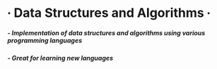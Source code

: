 # ∙ Data Structures and Algorithms ∙
#####	- Implementation of data structures and algorithms using various programming languages
#####	- Great for learning new languages